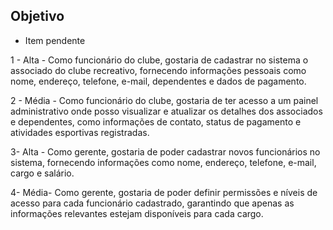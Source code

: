 ## Objetivo

- Item pendente
  
1 - Alta - Como funcionário do clube, gostaria de cadastrar no sistema o associado do clube recreativo, fornecendo informações pessoais como nome, endereço, telefone, e-mail, dependentes e dados de pagamento. 

2 - Média - Como funcionário do clube, gostaria de ter acesso a um painel administrativo onde posso visualizar e atualizar os detalhes dos associados e dependentes, como informações de contato, status de pagamento e atividades esportivas registradas.

3- Alta - Como gerente, gostaria de poder cadastrar novos funcionários no sistema, fornecendo informações como nome, endereço, telefone, e-mail, cargo e salário.

4- Média- Como gerente, gostaria de poder definir permissões e níveis de acesso para cada funcionário cadastrado, garantindo que apenas as informações relevantes estejam disponíveis para cada cargo. 
